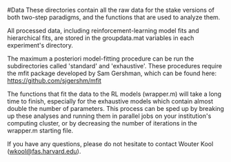 #Data These directories contain all the raw data for the stake versions of both two-step paradigms, and the functions that are used to analyze them.

All processed data, including reinforcement-learning model fits and hierarchical fits, are stored in the groupdata.mat variables in each experiment's directory.

The maximum a posteriori model-fitting procedure can be run the subdirectories called 'standard' and 'exhaustive'. These procedures require the mfit package developed by Sam Gershman, which can be found here: https://github.com/sjgershm/mfit

The functions that fit the data to the RL models (wrapper.m) will take a long time to finish, especially for the exhaustive models which contain almost double the number of parameters. This process can be sped up by breaking up these analyses and running them in parallel jobs on your institution's computing cluster, or by decreasing the number of iterations in the wrapper.m starting file.

If you have any questions, please do not hesitate to contact Wouter Kool (wkool@fas.harvard.edu).
